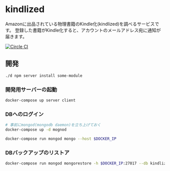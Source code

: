 # kindlized
Amazonに出品されている物理書籍のKindle化(kindlized)を調べるサービスです。
登録した書籍がKindle化すると、アカウントのメールアドレス宛に通知が届きます。

[![Circle CI](https://circleci.com/gh/kogai/kindlized.svg?style=svg)](https://circleci.com/gh/kogai/kindlized)

## 開発

```bash
./d npm server install some-module
```

### 開発用サーバーの起動

```bash
docker-compose up server client
```

### DBへのログイン

```bash
# 事前にmongod(mongodb daemon)を立ち上げておく
docker-compose up -d mognod
```

```bash
docker-compose run mongod mongo --host $DOCKER_IP
```

### DBバックアップのリストア

```bash
docker-compose run mongod mongorestore -h $DOCKER_IP:27017 --db kindlized /tmp/dump
```